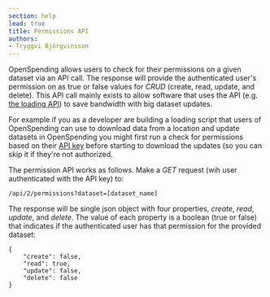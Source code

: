 ```yaml
---
section: help
lead: true
title: Permissions API
authors:
- Tryggvi Björgvinsson
---
```

OpenSpending allows users to check for their permissions on a given dataset via an API call. The response will provide the authenticated user's permission on as true or false values for *CRUD* (create, read, update, and delete). This API call mainly exists to allow software that uses the API (e.g. [the loading API](/help/api/loading)) to save bandwidth with big dataset updates.

For example if you as a developer are building a loading script that users of OpenSpending can use to download data from a location and update datasets in OpenSpending you might first run a check for permissions based on their [API key](http://community.openspending.org/help/api/conventions) before starting to download the updates (so you can skip it if they're not authorized.

The permission API works as follows. Make a *GET* request (wih user authenticated with the API key) to:

    /api/2/permissions?dataset=[dataset_name]

The response will be single json object with four properties, *create*, *read*, *update*, and *delete*. The value of each property is a boolean (true or false) that indicates if the authenticated user has that permission for the provided dataset:

    {
        "create": false,
        "read": true,
        "update": false,
        "delete": false
    }
